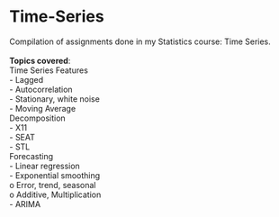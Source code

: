 # Time-Series

Compilation of assignments done in my Statistics course: Time Series. <br> <br>
**Topics covered**: <br>
  Time Series Features <br>
    - Lagged <br>
    - Autocorrelation <br>
    - Stationary, white noise <br>
    - Moving Average <br>
   Decomposition <br>
    - X11 <br>
    - SEAT <br>
    - STL <br>
   Forecasting <br>
    - Linear regression <br>
    - Exponential smoothing <br>
      o Error, trend, seasonal <br>
      o Additive, Multiplication <br>
    - ARIMA <br>

